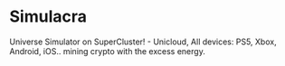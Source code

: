 # Simulacra
Universe Simulator on SuperCluster! - Unicloud, All devices: PS5, Xbox, Android, iOS.. mining crypto with the excess energy.

